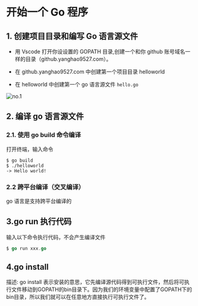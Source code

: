 # 开始一个 Go 程序

## 1. 创建项目目录和编写 Go 语言源文件

- 用 Vscode 打开你设设置的 GOPATH 目录,创建一个和你 github 账号域名一样的目录（github.yanghao9527.com）。

- 在 github.yanghao9527.com 中创建第一个项目目录 helloworld

- 在 helloworld 中创建第一个 go 语言源文件 `hello.go`

![no.1](https://images-1302683597.cos.ap-nanjing.myqcloud.com/images/StudyNotes/Golang/basic/images_20220328114714.svg)

## 2. 编译 go 语言源文件

### 2.1. 使用 go build 命令编译

打开终端，输入命令

```shell
$ go build
$ ./helloworld 
-> Hello world!
```

### 2.2 跨平台编译（交叉编译）

go 语言是支持跨平台编译的

## 3.go run 执行代码

输入以下命令执行代码，不会产生编译文件

```go
$ go run xxx.go 
```

## 4.go install


描述: go install 表示安装的意思，它先编译源代码得到可执行文件，然后将可执行文件移动到GOPATH的bin目录下。因为我们的环境变量中配置了GOPATH下的bin目录，所以我们就可以在任意地方直接执行可执行文件了。